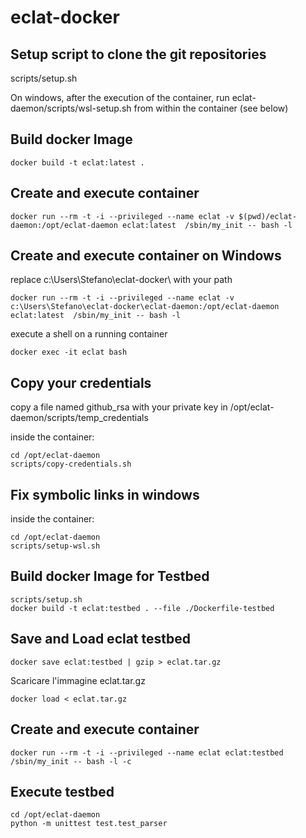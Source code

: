 # eclat-docker

## Setup script to clone the git repositories

scripts/setup.sh

On windows, after the execution of the container, run eclat-daemon/scripts/wsl-setup.sh from within the container (see below)

## Build docker Image

```shell
docker build -t eclat:latest .
```

## Create and execute container

```shell
docker run --rm -t -i --privileged --name eclat -v $(pwd)/eclat-daemon:/opt/eclat-daemon eclat:latest  /sbin/my_init -- bash -l
```

## Create and execute container on Windows

replace c:\Users\Stefano\eclat-docker\ with your path

```shell
docker run --rm -t -i --privileged --name eclat -v c:\Users\Stefano\eclat-docker\eclat-daemon:/opt/eclat-daemon eclat:latest  /sbin/my_init -- bash -l
```

execute a shell on a running container

```shell
docker exec -it eclat bash
```

## Copy your credentials

copy a file named github_rsa with your private key in /opt/eclat-daemon/scripts/temp_credentials

inside the container:

```shell
cd /opt/eclat-daemon
scripts/copy-credentials.sh
```

## Fix symbolic links in windows

inside the container:

```shell
cd /opt/eclat-daemon
scripts/setup-wsl.sh
```

## Build docker Image for Testbed

```shell
scripts/setup.sh
docker build -t eclat:testbed . --file ./Dockerfile-testbed
```

## Save and Load eclat testbed

```shell
docker save eclat:testbed | gzip > eclat.tar.gz
```

Scaricare l'immagine eclat.tar.gz

```shell
docker load < eclat.tar.gz
```

## Create and execute container

```shell
docker run --rm -t -i --privileged --name eclat eclat:testbed  /sbin/my_init -- bash -l -c
```

## Execute testbed

```shell
cd /opt/eclat-daemon
python -m unittest test.test_parser
```
